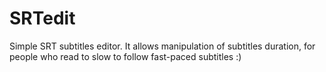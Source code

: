 # SRTedit

Simple SRT subtitles editor. It allows manipulation of subtitles duration, for people who read to slow to follow fast-paced subtitles :)
